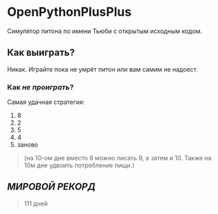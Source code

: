 # OpenPythonPlusPlus
Симулятор питона по имени Тьюби с открытым исходным кодом.
## Как выиграть?
Никак. Играйте пока не умрёт питон или вам самим не надоест.
### Как *не проиграть*?
Самая удачная стратегия:
1. 8
1. 2
1. 5
1. 4
1. заново
>(на 10-ом дне вместо 8 можно писать 9, а затем и 10. Также на 10м дне удвоить потребление пищи.)
## *МИРОВОЙ РЕКОРД*
>111 дней

